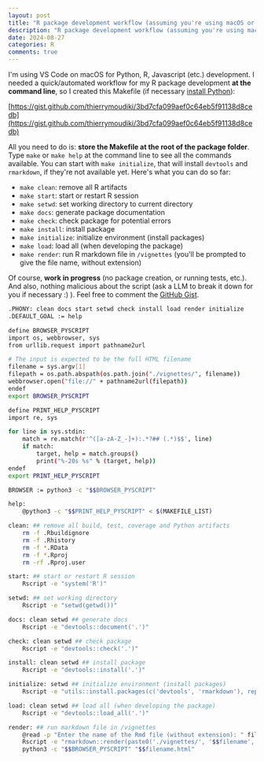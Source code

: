 ```yaml
---
layout: post
title: "R package development workflow (assuming you're using macOS or Linux)"
description: "R package development workflow (assuming you're using macOS or Linux)"
date: 2024-08-27
categories: R
comments: true
---
```


I'm using VS Code on macOS for Python, R, Javascript (etc.) 
development. I needed a quick/automated workflow for my R 
package development **at the command line**, so I created 
this Makefile (if necessary [install Python](https://www.python.org/downloads/)): 

[https://gist.github.com/thierrymoudiki/3bd7cfa099aef0c64eb5f91138d8cedb](https://gist.github.com/thierrymoudiki/3bd7cfa099aef0c64eb5f91138d8cedb)

All you need to do is: **store the Makefile at the root of the package folder**. 
Type `make` or `make help` at the command line to see all the commands available. You can start with `make initialize`, that will install `devtools` and `rmarkdown`, if they're not available yet. Here's what you can do so far: 

- `make clean`: remove all R artifacts
- `make start`: start or restart R session
- `make setwd`: set working directory to current directory
- `make docs`: generate package documentation
- `make check`: check package for potential errors
- `make install`: install package
- `make initialize`: initialize environment (install packages)
- `make load`: load all (when developing the package)
- `make render`: run R markdown file in `/vignettes` (you'll be prompted to give the file name, without extension)

Of course, **work in progress** (no package creation, or running tests, etc.). And also, nothing malicious about the script (ask a LLM to break it down for you if necessary :) ). Feel free to comment the [GitHub Gist](https://gist.github.com/thierrymoudiki/3bd7cfa099aef0c64eb5f91138d8cedb).


```bash
.PHONY: clean docs start setwd check install load render initialize
.DEFAULT_GOAL := help

define BROWSER_PYSCRIPT
import os, webbrowser, sys
from urllib.request import pathname2url

# The input is expected to be the full HTML filename
filename = sys.argv[1]
filepath = os.path.abspath(os.path.join("./vignettes/", filename))
webbrowser.open("file://" + pathname2url(filepath))
endef
export BROWSER_PYSCRIPT

define PRINT_HELP_PYSCRIPT
import re, sys

for line in sys.stdin:
	match = re.match(r'^([a-zA-Z_-]+):.*?## (.*)$$', line)
	if match:
		target, help = match.groups()
		print("%-20s %s" % (target, help))
endef
export PRINT_HELP_PYSCRIPT

BROWSER := python3 -c "$$BROWSER_PYSCRIPT"

help:
	@python3 -c "$$PRINT_HELP_PYSCRIPT" < $(MAKEFILE_LIST)

clean: ## remove all build, test, coverage and Python artifacts
	rm -f .Rbuildignore
	rm -f .Rhistory
	rm -f *.RData
	rm -f *.Rproj
	rm -rf .Rproj.user

start: ## start or restart R session
	Rscript -e "system('R')"

setwd: ## set working directory
	Rscript -e "setwd(getwd())"

docs: clean setwd ## generate docs		
	Rscript -e "devtools::document('.')"

check: clean setwd ## check package
	Rscript -e "devtools::check('.')"

install: clean setwd ## install package
	Rscript -e "devtools::install('.')"	

initialize: setwd ## initialize environment (install packages)
	Rscript -e "utils::install.packages(c('devtools', 'rmarkdown'), repos='https://cloud.r-project.org')"		

load: clean setwd ## load all (when developing the package)
	Rscript -e "devtools::load_all('.')"

render: ## run markdown file in /vignettes
	@read -p "Enter the name of the Rmd file (without extension): " filename; \
	Rscript -e "rmarkdown::render(paste0('./vignettes/', '$$filename', '.Rmd'))"; \
	python3 -c "$$BROWSER_PYSCRIPT" "$$filename.html"
```


